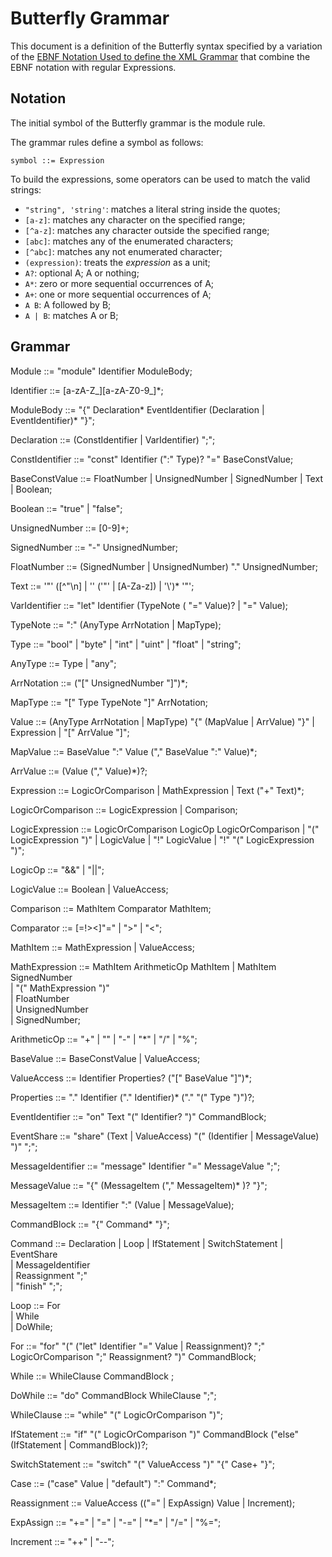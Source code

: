 # Butterfly Grammar

This document is a definition of the Butterfly syntax specified by a variation of the 
[EBNF Notation Used to define the XML Grammar](https://www.w3.org/TR/REC-xml/#sec-notation)
that combine the EBNF notation with regular Expressions.

## Notation

The initial symbol of the Butterfly grammar is the module rule.

The grammar rules define a symbol as follows:

    symbol ::= Expression


To build the expressions, some operators can be used to match the valid strings:


 - `"string", 'string'`: matches a literal string inside the quotes;
 - `[a-z]`: matches any character on the specified range;
 - `[^a-z]`: matches any character outside the specified range;
 - `[abc]`: matches any of the enumerated characters;
 - `[^abc]`: matches any not enumerated character;
 - `(expression)`: treats the *expression* as a unit;
 - `A?`: optional A; A or nothing;
 - `A*`: zero or more sequential occurrences of A;
 - `A+`: one or more sequential occurrences of A;
 - `A B`: A followed by B;
 - `A | B`: matches A or B;

## Grammar

Module ::= "module" Identifier ModuleBody;

Identifier ::= \[a-zA-Z_]\[a-zA-Z0-9_]*;

ModuleBody ::= "{"
    Declaration*
    EventIdentifier
    (Declaration | EventIdentifier)*
"}";

Declaration ::= (ConstIdentifier | VarIdentifier) ";";

ConstIdentifier ::= "const" Identifier (":"  Type)? "=" BaseConstValue;

BaseConstValue ::= FloatNumber | UnsignedNumber | SignedNumber | Text | Boolean;

Boolean ::= "true" | "false";

UnsignedNumber ::= \[0-9]+;

SignedNumber ::= "-" UnsignedNumber;

FloatNumber ::= (SignedNumber | UnsignedNumber) "." UnsignedNumber;

Text ::= '"' (\[^"\n\] | '\' ('"' | \[A-Za-z]) | '\\')* '"';

VarIdentifier ::= "let" Identifier (TypeNote ( "=" Value)? | "=" Value);

TypeNote ::= ":" (AnyType ArrNotation | MapType);

Type ::= "bool" | "byte" | "int" | "uint" | "float" | "string";

AnyType ::= Type | "any";

ArrNotation ::= ("\[" UnsignedNumber "]")*;

MapType ::= "\[" Type TypeNote "]" ArrNotation;

Value ::= (AnyType ArrNotation | MapType) "{" (MapValue | ArrValue) "}" | Expression | "\[" ArrValue "]";

MapValue ::= BaseValue ":" Value ("," BaseValue ":" Value)*;

ArrValue ::= (Value ("," Value)*)?;

Expression ::= LogicOrComparison | MathExpression | Text ("+" Text)*;

LogicOrComparison ::= LogicExpression | Comparison;

LogicExpression ::= LogicOrComparison LogicOp LogicOrComparison
    | "(" LogicExpression ")"
    | LogicValue
    | "!" LogicValue
    | "!" "(" LogicExpression ")";

LogicOp ::= "&&" | "||";

LogicValue ::= Boolean | ValueAccess;

Comparison ::= MathItem Comparator MathItem;

Comparator ::= \[=!><]"=" | ">" | "<";

MathItem ::= MathExpression | ValueAccess;

MathExpression ::= MathItem ArithmeticOp MathItem
    | MathItem SignedNumber 					
    | "(" MathExpression ")" 		
    | FloatNumber 								
    | UnsignedNumber 							
    | SignedNumber;

ArithmeticOp ::= "+" | "\" | "-" | "*" | "/" | "%";

BaseValue ::= BaseConstValue | ValueAccess;

ValueAccess ::= Identifier Properties? ("\[" BaseValue "]")*;

Properties ::= "." Identifier ("." Identifier)* ("." "(" Type ")")?;

EventIdentifier ::= "on" Text "(" Identifier? ")" CommandBlock;

EventShare ::= "share" (Text | ValueAccess) "(" (Identifier | MessageValue) ")" ";";

MessageIdentifier ::= "message" Identifier "=" MessageValue ";";

MessageValue ::= "{" (MessageItem ("," MessageItem)* )? "}";

MessageItem ::= Identifier ":" (Value | MessageValue);

CommandBlock ::= "{" Command* "}";

Command ::= Declaration 
    | Loop 
    | IfStatement 
    | SwitchStatement 
    | EventShare 				
    | MessageIdentifier 		
    | Reassignment ";" 	
    | "finish" ";";

Loop ::= For 		
    | While 	
    | DoWhile;

For ::= "for" "(" ("let" Identifier "=" Value | Reassignment)? ";" LogicOrComparison ";" Reassignment? ")" CommandBlock;

While ::= WhileClause CommandBlock ;

DoWhile ::= "do" CommandBlock WhileClause ";";

WhileClause ::= "while" "(" LogicOrComparison ")";

IfStatement ::= "if" "(" LogicOrComparison ")" CommandBlock ("else" (IfStatement | CommandBlock))?;

SwitchStatement ::= "switch" "(" ValueAccess ")" "{" Case+ "}";

Case ::= ("case" Value | "default") ":" Command*;

Reassignment ::= ValueAccess (("=" | ExpAssign) Value | Increment);

ExpAssign ::= "+=" | "\=" | "-=" | "*=" | "/=" | "%=";

Increment ::= "++" | "--";